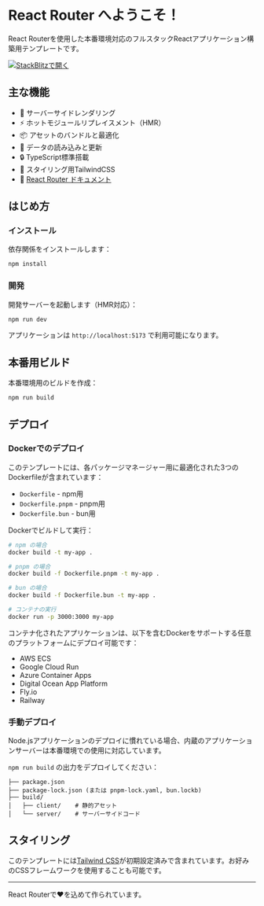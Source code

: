 # React Router へようこそ！

React Routerを使用した本番環境対応のフルスタックReactアプリケーション構築用テンプレートです。

[![StackBlitzで開く](https://developer.stackblitz.com/img/open_in_stackblitz.svg)](https://stackblitz.com/github/remix-run/react-router-templates/tree/main/default)

## 主な機能

- 🚀 サーバーサイドレンダリング
- ⚡️ ホットモジュールリプレイスメント（HMR）
- 📦 アセットのバンドルと最適化
- 🔄 データの読み込みと更新
- 🔒 TypeScript標準搭載
- 🎉 スタイリング用TailwindCSS
- 📖 [React Router ドキュメント](https://reactrouter.com/)

## はじめ方

### インストール

依存関係をインストールします：

```bash
npm install
```

### 開発

開発サーバーを起動します（HMR対応）：

```bash
npm run dev
```

アプリケーションは `http://localhost:5173` で利用可能になります。

## 本番用ビルド

本番環境用のビルドを作成：

```bash
npm run build
```

## デプロイ

### Dockerでのデプロイ

このテンプレートには、各パッケージマネージャー用に最適化された3つのDockerfileが含まれています：

- `Dockerfile` - npm用
- `Dockerfile.pnpm` - pnpm用
- `Dockerfile.bun` - bun用

Dockerでビルドして実行：

```bash
# npm の場合
docker build -t my-app .

# pnpm の場合
docker build -f Dockerfile.pnpm -t my-app .

# bun の場合
docker build -f Dockerfile.bun -t my-app .

# コンテナの実行
docker run -p 3000:3000 my-app
```

コンテナ化されたアプリケーションは、以下を含むDockerをサポートする任意のプラットフォームにデプロイ可能です：

- AWS ECS
- Google Cloud Run
- Azure Container Apps
- Digital Ocean App Platform
- Fly.io
- Railway

### 手動デプロイ

Node.jsアプリケーションのデプロイに慣れている場合、内蔵のアプリケーションサーバーは本番環境での使用に対応しています。

`npm run build` の出力をデプロイしてください：

```
├── package.json
├── package-lock.json (または pnpm-lock.yaml, bun.lockb)
├── build/
│   ├── client/    # 静的アセット
│   └── server/    # サーバーサイドコード
```

## スタイリング

このテンプレートには[Tailwind CSS](https://tailwindcss.com/)が初期設定済みで含まれています。お好みのCSSフレームワークを使用することも可能です。

---

React Routerで❤️を込めて作られています。
